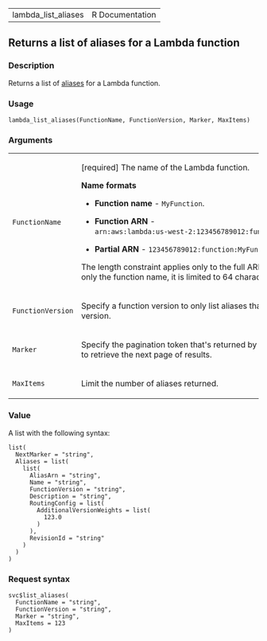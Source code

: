 <table style="width: 100%;">
<tbody>
<tr class="odd">
<td>lambda_list_aliases</td>
<td style="text-align: right;">R Documentation</td>
</tr>
</tbody>
</table>

## Returns a list of aliases for a Lambda function

### Description

Returns a list of
[aliases](https://docs.aws.amazon.com/lambda/latest/dg/configuration-aliases.html)
for a Lambda function.

### Usage

    lambda_list_aliases(FunctionName, FunctionVersion, Marker, MaxItems)

### Arguments

<table>
<colgroup>
<col style="width: 35%" />
<col style="width: 65%" />
</colgroup>
<tbody>
<tr class="odd">
<td><code
id="lambda_list_aliases_:_FunctionName">FunctionName</code></td>
<td><p>[required] The name of the Lambda function.</p>
<p><strong>Name formats</strong></p>
<ul>
<li><p><strong>Function name</strong> -
<code>MyFunction</code>.</p></li>
<li><p><strong>Function ARN</strong> - <code
style="white-space: pre;">⁠arn:aws:lambda:us-west-2:123456789012:function:MyFunction⁠</code>.</p></li>
<li><p><strong>Partial ARN</strong> - <code
style="white-space: pre;">⁠123456789012:function:MyFunction⁠</code>.</p></li>
</ul>
<p>The length constraint applies only to the full ARN. If you specify
only the function name, it is limited to 64 characters in
length.</p></td>
</tr>
<tr class="even">
<td><code
id="lambda_list_aliases_:_FunctionVersion">FunctionVersion</code></td>
<td><p>Specify a function version to only list aliases that invoke that
version.</p></td>
</tr>
<tr class="odd">
<td><code id="lambda_list_aliases_:_Marker">Marker</code></td>
<td><p>Specify the pagination token that's returned by a previous
request to retrieve the next page of results.</p></td>
</tr>
<tr class="even">
<td><code id="lambda_list_aliases_:_MaxItems">MaxItems</code></td>
<td><p>Limit the number of aliases returned.</p></td>
</tr>
</tbody>
</table>

### Value

A list with the following syntax:

    list(
      NextMarker = "string",
      Aliases = list(
        list(
          AliasArn = "string",
          Name = "string",
          FunctionVersion = "string",
          Description = "string",
          RoutingConfig = list(
            AdditionalVersionWeights = list(
              123.0
            )
          ),
          RevisionId = "string"
        )
      )
    )

### Request syntax

    svc$list_aliases(
      FunctionName = "string",
      FunctionVersion = "string",
      Marker = "string",
      MaxItems = 123
    )
